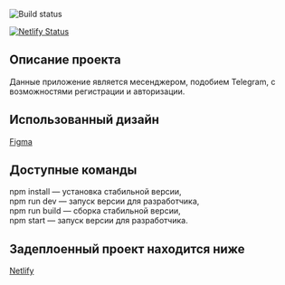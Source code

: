 ![Build status](https://img.shields.io/github/actions/workflow/status/MrDonVictor/middle.messenger.praktikum.yandex/.github/workflows/tests.yml)

[![Netlify Status](https://api.netlify.com/api/v1/badges/7123fc25-7bbb-42a5-adf8-362dd0e61bae/deploy-status)](https://app.netlify.com/sites/stellar-medovik-bdc322/deploys)

## Описание проекта
Данные приложение является месенджером, подобием Telegram, с возможностями регистрации и авторизации.

## Использованный дизайн
<a target="_blank" href="https://www.figma.com/file/IGKY6ICBsgEfI6noq00b8m/Chat-(Copy)?node-id=0%3A1&t=zMKt39tEBSREnmJW-0">
Figma
</a>

## Доступные команды
npm install — установка стабильной версии,
<br/>npm run dev — запуск версии для разработчика,
<br/>npm run build — сборка стабильной версии,
<br/>npm start — запуск версии для разработчика.

## Задеплоенный проект находится ниже
<a target="_blank" href="https://deploy--stellar-medovik-bdc322.netlify.app">Netlify</a>
